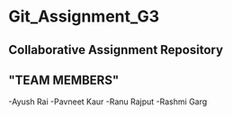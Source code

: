 # Git_Assignment_G3
Collaborative Assignment Repository
--------------------------------------------------------------------
"TEAM MEMBERS"
---------------------------------------------------------------------
-Ayush Rai
-Pavneet Kaur
-Ranu Rajput
-Rashmi Garg
